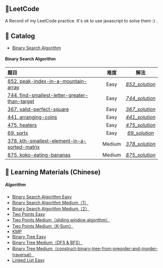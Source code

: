 ## 🍊LeetCode
A Record of my LeetCode practice. It's ok to use javascript to solve them :) .

## 🧭 Catalog

  - [Binary Search Algorithm](#1)
<!--   - [Two Points （双指针）](#2)
  - [Binary Tree（二叉树）](#3)
  - [Recursion（递归）](#4)
  - [Greedy Algorithm（贪心算法）](#5)
  - [String （字符串）](#6)
  - [Linked List（链表）](#7)
  - [Stack（栈）](#8)
  - [Heap（堆）](#9)
  - [Dynamic Programming（动态规划）](#10)
  - [Array（数组）](#11)
  - [Graph Theory（图论）](#12)
  - [历届周赛](#13) -->

<h4 id="1">Binary Search Algorithm</h4>

| 题目 | 难度 | 解法 |
| :----- | :---: | :---: |
| [852. peak-index-in-a-mountain-array](https://leetcode.com/problems/peak-index-in-a-mountain-array/submissions/) | Easy | [*852_solution*](Binary-Search/easy_852_solution.js) |
| [744. find-smallest-letter-greater-than-target](https://leetcode.com/problems/find-smallest-letter-greater-than-target/) | Easy | [*744_solution*](Binary-Search/easy_744_solution.js)|
| [367. valid-perfect-square](https://leetcode.com/problems/valid-perfect-square/) | Easy | [*367_solution*](Binary-Search/easy_367_solution.js)|
| [441. arranging-coins](https://leetcode.com/problems/arranging-coins/) | Easy | [*441_solution*](Binary-Search/easy_441_solution.js)|
| [475. heaters](https://leetcode.com/problems/heaters/) | Easy | [*475_solution*](Binary-Search/easy_475_solution.js)|
| [69. sqrtx](https://leetcode.com/problems/sqrtx/) | Easy | [*69_solution*](Binary-Search/easy_69_solution.js)|
| [378. kth-smallest-element-in-a-sorted-matrix](https://leetcode.com/problems/kth-smallest-element-in-a-sorted-matrix/) | Medium | [*378_solution*](Binary-Search/easy_378_solution.js)|
| [875. koko-eating-bananas](https://leetcode.com/problems/koko-eating-bananas/) | Medium | [*875_solution*](Binary-Search/medium_875_solution.js)|


## 📖 Learning Materials (Chinese)

##### Algorithm

  - [Binary Search Algorithm Easy](https://mp.weixin.qq.com/s/D6zY08tJ8J-nhIA4u86IoA)
  - [Binary Search Algorithm Medium（1）](https://mp.weixin.qq.com/s/W-z820EkMagQsZafJdEZrw)
  - [Binary Search Algorithm Medium（2）](https://mp.weixin.qq.com/s/wiqrNBNp22RUqM1mmSXBkQ)
  - [Two Points Easy](https://mp.weixin.qq.com/s/SXj8tkGj19gZy3EgTPIy2Q)
  - [Two Points Medium（sliding window algorithm）](https://mp.weixin.qq.com/s/5qHKabjsb0FKvfp2y7CgTg)
  - [Two Points Medium（K-Sum）](https://mp.weixin.qq.com/s/gQTiS5NX2WbV1lon7icOqg)
  - [KMP](https://mp.weixin.qq.com/s/liZ5G1Oaaimlu6DIEmquNw)
  - [Binary Tree Easy](https://mp.weixin.qq.com/s/NNIn8BLUIBWCvEjYgzb2mg)
  - [Binary Tree Medium（DFS & BFS）](https://mp.weixin.qq.com/s/FFCVLfndgtIaxwIGiDAGiA)
  - [Binary Tree Medium（construct-binary-tree-from-preorder-and-inorder-traversal）](https://mp.weixin.qq.com/s/g46dFFNOyEh9W4dY61NV7g)
  - [Linked List Easy](https://mp.weixin.qq.com/s/_L_zU73IOFy_rAU-QQz_Dgg)
